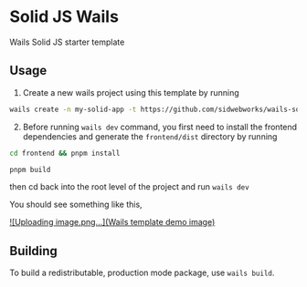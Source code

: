 # Solid JS Wails

Wails Solid JS starter template

## Usage

1. Create a new wails project using this template by running
```sh
wails create -n my-solid-app -t https://github.com/sidwebworks/wails-solid-template.git
```

2. Before running `wails dev` command, you first need to install the frontend dependencies and generate the `frontend/dist` directory by running
```sh
cd frontend && pnpm install
```

```sh
pnpm build
```

then cd back into the root level of the project and run `wails dev`
  
You should see something like this,

[![Uploading image.png…](Wails template demo image)](https://user-images.githubusercontent.com/58144379/175643391-3d9e6488-d0c7-4f02-b330-bbc7ae225935.png)

## Building

To build a redistributable, production mode package, use `wails build`.

